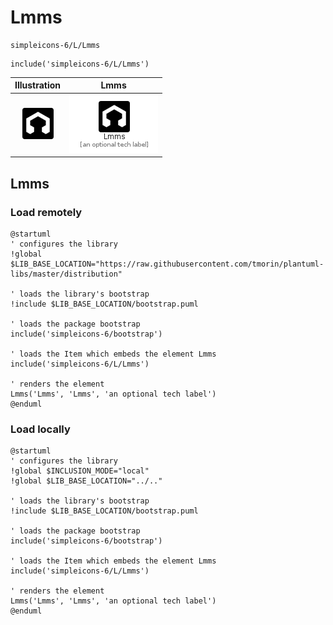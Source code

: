 # Lmms


```text
simpleicons-6/L/Lmms
```

```text
include('simpleicons-6/L/Lmms')
```



| Illustration | Lmms |
| :---: | :---: |
| ![illustration for Illustration](../../simpleicons-6/L/Lmms.png) | ![illustration for Lmms](../../simpleicons-6/L/Lmms.Local.png) |




## Lmms

### Load remotely
```plantuml
@startuml
' configures the library
!global $LIB_BASE_LOCATION="https://raw.githubusercontent.com/tmorin/plantuml-libs/master/distribution"

' loads the library's bootstrap
!include $LIB_BASE_LOCATION/bootstrap.puml

' loads the package bootstrap
include('simpleicons-6/bootstrap')

' loads the Item which embeds the element Lmms
include('simpleicons-6/L/Lmms')

' renders the element
Lmms('Lmms', 'Lmms', 'an optional tech label')
@enduml
```

### Load locally
```plantuml
@startuml
' configures the library
!global $INCLUSION_MODE="local"
!global $LIB_BASE_LOCATION="../.."

' loads the library's bootstrap
!include $LIB_BASE_LOCATION/bootstrap.puml

' loads the package bootstrap
include('simpleicons-6/bootstrap')

' loads the Item which embeds the element Lmms
include('simpleicons-6/L/Lmms')

' renders the element
Lmms('Lmms', 'Lmms', 'an optional tech label')
@enduml
```

